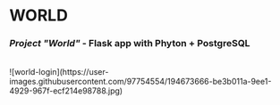 # WORLD
### *Project "World"* - Flask app with Phyton + PostgreSQL
<br>
![world-login](https://user-images.githubusercontent.com/97754554/194673666-be3b011a-9ee1-4929-967f-ecf214e98788.jpg)
